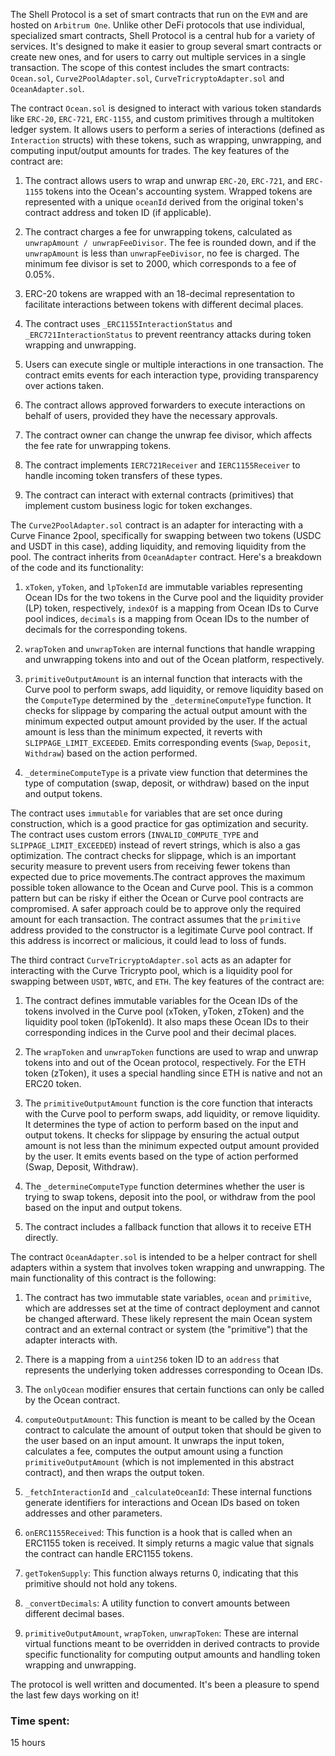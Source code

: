 The Shell Protocol is a set of smart contracts that run on the `EVM` and are hosted on `Arbitrum One`. Unlike other DeFi protocols that use individual, specialized smart contracts, Shell Protocol is a central hub for a variety of services. It's designed to make it easier to group several smart contracts or create new ones, and for users to carry out multiple services in a single transaction. The scope of this contest includes the smart contracts: `Ocean.sol`, `Curve2PoolAdapter.sol`, `CurveTricryptoAdapter.sol` and `OceanAdapter.sol`.

The contract `Ocean.sol` is designed to interact with various token standards like `ERC-20`, `ERC-721`, `ERC-1155`, and custom primitives through a multitoken ledger system. It allows users to perform a series of interactions (defined as `Interaction` structs) with these tokens, such as wrapping, unwrapping, and computing input/output amounts for trades. The key features of the contract are:

1. The contract allows users to wrap and unwrap `ERC-20`, `ERC-721`, and `ERC-1155` tokens into the Ocean's accounting system. Wrapped tokens are represented with a unique `oceanId` derived from the original token's contract address and token ID (if applicable).

2. The contract charges a fee for unwrapping tokens, calculated as `unwrapAmount / unwrapFeeDivisor`. The fee is rounded down, and if the `unwrapAmount` is less than `unwrapFeeDivisor`, no fee is charged. The minimum fee divisor is set to 2000, which corresponds to a fee of 0.05%.

3. ERC-20 tokens are wrapped with an 18-decimal representation to facilitate interactions between tokens with different decimal places.

4. The contract uses `_ERC1155InteractionStatus` and `_ERC721InteractionStatus` to prevent reentrancy attacks during token wrapping and unwrapping.

5. Users can execute single or multiple interactions in one transaction. The contract emits events for each interaction type, providing transparency over actions taken.

6. The contract allows approved forwarders to execute interactions on behalf of users, provided they have the necessary approvals.

7. The contract owner can change the unwrap fee divisor, which affects the fee rate for unwrapping tokens.

8. The contract implements `IERC721Receiver` and `IERC1155Receiver` to handle incoming token transfers of these types.

9. The contract can interact with external contracts (primitives) that implement custom business logic for token exchanges.

The `Curve2PoolAdapter.sol` contract is an adapter for interacting with a Curve Finance 2pool, specifically for swapping between two tokens (USDC and USDT in this case), adding liquidity, and removing liquidity from the pool. The contract inherits from `OceanAdapter` contract. Here's a breakdown of the code and its functionality:

1. `xToken`, `yToken`, and `lpTokenId` are immutable variables representing Ocean IDs for the two tokens in the Curve pool and the liquidity provider (LP) token, respectively, `indexOf` is a mapping from Ocean IDs to Curve pool indices, `decimals` is a mapping from Ocean IDs to the number of decimals for the corresponding tokens.

2. `wrapToken` and `unwrapToken` are internal functions that handle wrapping and unwrapping tokens into and out of the Ocean platform, respectively.

3. `primitiveOutputAmount` is an internal function that interacts with the Curve pool to perform swaps, add liquidity, or remove liquidity based on the `ComputeType` determined by the `_determineComputeType` function. It checks for slippage by comparing the actual output amount with the minimum expected output amount provided by the user. If the actual amount is less than the minimum expected, it reverts with `SLIPPAGE_LIMIT_EXCEEDED`. Emits corresponding events (`Swap`, `Deposit`, `Withdraw`) based on the action performed.

4. `_determineComputeType` is a private view function that determines the type of computation (swap, deposit, or withdraw) based on the input and output tokens.

The contract uses `immutable` for variables that are set once during construction, which is a good practice for gas optimization and security. The contract uses custom errors (`INVALID_COMPUTE_TYPE` and `SLIPPAGE_LIMIT_EXCEEDED`) instead of revert strings, which is also a gas optimization. The contract checks for slippage, which is an important security measure to prevent users from receiving fewer tokens than expected due to price movements.The contract approves the maximum possible token allowance to the Ocean and Curve pool. This is a common pattern but can be risky if either the Ocean or Curve pool contracts are compromised. A safer approach could be to approve only the required amount for each transaction. The contract assumes that the `primitive` address provided to the constructor is a legitimate Curve pool contract. If this address is incorrect or malicious, it could lead to loss of funds.

The third contract `CurveTricryptoAdapter.sol` acts as an adapter for interacting with the Curve Tricrypto pool, which is a liquidity pool for swapping between `USDT`, `WBTC`, and `ETH`. The key features of the contract are:

1. The contract defines immutable variables for the Ocean IDs of the tokens involved in the Curve pool (xToken, yToken, zToken) and the liquidity pool token (lpTokenId). It also maps these Ocean IDs to their corresponding indices in the Curve pool and their decimal places.

2. The `wrapToken` and `unwrapToken` functions are used to wrap and unwrap tokens into and out of the Ocean protocol, respectively. For the ETH token (zToken), it uses a special handling since ETH is native and not an ERC20 token.

4. The `primitiveOutputAmount` function is the core function that interacts with the Curve pool to perform swaps, add liquidity, or remove liquidity. It determines the type of action to perform based on the input and output tokens. It checks for slippage by ensuring the actual output amount is not less than the minimum expected output amount provided by the user. It emits events based on the type of action performed (Swap, Deposit, Withdraw).

5. The `_determineComputeType` function determines whether the user is trying to swap tokens, deposit into the pool, or withdraw from the pool based on the input and output tokens.

6. The contract includes a fallback function that allows it to receive ETH directly.

The contract `OceanAdapter.sol` is intended to be a helper contract for shell adapters within a system that involves token wrapping and unwrapping. The main functionality of this contract is the following:

1. The contract has two immutable state variables, `ocean` and `primitive`, which are addresses set at the time of contract deployment and cannot be changed afterward. These likely represent the main Ocean system contract and an external contract or system (the "primitive") that the adapter interacts with.

2. There is a mapping from a `uint256` token ID to an `address` that represents the underlying token addresses corresponding to Ocean IDs.

3. The `onlyOcean` modifier ensures that certain functions can only be called by the Ocean contract.

4. `computeOutputAmount`: This function is meant to be called by the Ocean contract to calculate the amount of output token that should be given to the user based on an input amount. It unwraps the input token, calculates a fee, computes the output amount using a function `primitiveOutputAmount` (which is not implemented in this abstract contract), and then wraps the output token.

5. `_fetchInteractionId` and `_calculateOceanId`: These internal functions generate identifiers for interactions and Ocean IDs based on token addresses and other parameters.
   
6. `onERC1155Received`: This function is a hook that is called when an ERC1155 token is received. It simply returns a magic value that signals the contract can handle ERC1155 tokens.
   
7. `getTokenSupply`: This function always returns 0, indicating that this primitive should not hold any tokens.
   
8. `_convertDecimals`: A utility function to convert amounts between different decimal bases.
   
9. `primitiveOutputAmount`, `wrapToken`, `unwrapToken`: These are internal virtual functions meant to be overridden in derived contracts to provide specific functionality for computing output amounts and handling token wrapping and unwrapping.

The protocol is well written and documented. It's been a pleasure to spend the last few days working on it!

### Time spent:
15 hours